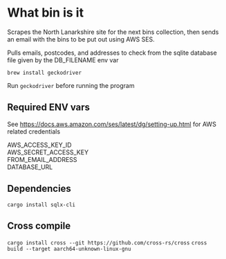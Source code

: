 # What bin is it

Scrapes the North Lanarkshire site for the next bins collection, then sends an email with the bins to be put out using AWS SES.

Pulls emails, postcodes, and addresses to check from the sqlite database file given by the DB_FILENAME env var

```
brew install geckodriver
```

Run ```geckodriver``` before running the program


## Required ENV vars
See https://docs.aws.amazon.com/ses/latest/dg/setting-up.html for AWS related credentials

AWS_ACCESS_KEY_ID  
AWS_SECRET_ACCESS_KEY  
FROM_EMAIL_ADDRESS  
DATABASE_URL

## Dependencies
```cargo install sqlx-cli```

## Cross compile
```cargo install cross --git https://github.com/cross-rs/cross```
```cross build --target aarch64-unknown-linux-gnu```
